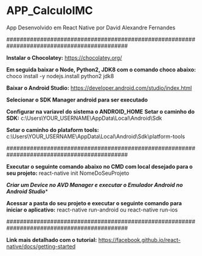 # APP_CalculoIMC
App Desenvolvido em React Native por David Alexandre Fernandes

############################################################################################

****Instalar o Chocolatey:****
https://chocolatey.org/

****Em seguida baixar o Node, Python2, JDK8 com o comando choco abaixo:****
choco install -y nodejs.install python2 jdk8

****Baixar o Android Studio:****
https://developer.android.com/studio/index.html

****Selecionar o SDK Manager android para ser executado****

****Configurar na variavel do sistema o ANDROID_HOME****
****Setar o caminho do SDK:****
c:\Users\YOUR_USERNAME\AppData\Local\Android\Sdk

****Setar o caminho do plataform tools:****
c:\Users\YOUR_USERNAME\AppData\Local\Android\Sdk\platform-tools

############################################################################################

****Executar o seguinte comando abaixo no CMD com local desejado para o seu projeto:****
react-native init NomeDoSeuProjeto

***Criar um Device no AVD Manager e executar o Emulador Android no Android Studio****

****Acessar a pasta do seu projeto e executar o seguinte comando para iniciar o aplicativo:****
react-native run-android ou react-native run-ios

############################################################################################

****Link mais detalhado com o tutorial:****
https://facebook.github.io/react-native/docs/getting-started




